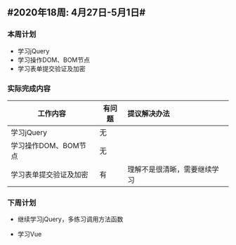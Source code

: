 ## #2020年18周: 4月27日-5月1日#

### 本周计划

* 学习jQuery
* 学习操作DOM、BOM节点
* 学习表单提交验证及加密

### 实际完成内容

| 工作内容 | 有问题 | 提议解决办法 |
| ------ | ------ | :----- |
| 学习jQuery | 无 |  |
| 学习操作DOM、BOM节点 | 无 |  |
| 学习表单提交验证及加密 | 有 | 理解不是很清晰，需要继续学习 |

### 下周计划

* 继续学习jQuery，多练习调用方法函数

* 学习Vue

  

  

